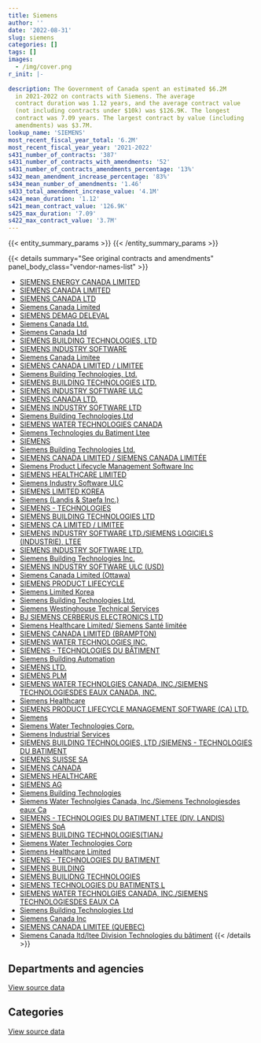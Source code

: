```yaml
---
title: Siemens
author: ''
date: '2022-08-31'
slug: siemens
categories: []
tags: []
images:
  - /img/cover.png
r_init: |-
  
description: The Government of Canada spent an estimated $6.2M
  in 2021-2022 on contracts with Siemens. The average
  contract duration was 1.12 years, and the average contract value
  (not including contracts under $10k) was $126.9K. The longest
  contract was 7.09 years. The largest contract by value (including
  amendments) was $3.7M.
lookup_name: 'SIEMENS'
most_recent_fiscal_year_total: '6.2M'
most_recent_fiscal_year_year: '2021-2022'
s431_number_of_contracts: '387'
s431_number_of_contracts_with_amendments: '52'
s431_number_of_contracts_amendments_percentage: '13%'
s432_mean_amendment_increase_percentage: '83%'
s434_mean_number_of_amendments: '1.46'
s433_total_amendment_increase_value: '4.1M'
s424_mean_duration: '1.12'
s421_mean_contract_value: '126.9K'
s425_max_duration: '7.09'
s422_max_contract_value: '3.7M'
---
```


<script src="/rmarkdown-libs/htmlwidgets/htmlwidgets.js"></script>
<link href="/rmarkdown-libs/datatables-css/datatables-crosstalk.css" rel="stylesheet" />
<script src="/rmarkdown-libs/datatables-binding/datatables.js"></script>
<script src="/rmarkdown-libs/jquery/jquery-3.6.0.min.js"></script>
<link href="/rmarkdown-libs/dt-core-bootstrap/css/dataTables.bootstrap.min.css" rel="stylesheet" />
<link href="/rmarkdown-libs/dt-core-bootstrap/css/dataTables.bootstrap.extra.css" rel="stylesheet" />
<script src="/rmarkdown-libs/dt-core-bootstrap/js/jquery.dataTables.min.js"></script>
<script src="/rmarkdown-libs/dt-core-bootstrap/js/dataTables.bootstrap.min.js"></script>
<link href="/rmarkdown-libs/crosstalk/css/crosstalk.min.css" rel="stylesheet" />
<script src="/rmarkdown-libs/crosstalk/js/crosstalk.min.js"></script>
<script src="/rmarkdown-libs/htmlwidgets/htmlwidgets.js"></script>
<link href="/rmarkdown-libs/datatables-css/datatables-crosstalk.css" rel="stylesheet" />
<script src="/rmarkdown-libs/datatables-binding/datatables.js"></script>
<script src="/rmarkdown-libs/jquery/jquery-3.6.0.min.js"></script>
<link href="/rmarkdown-libs/dt-core-bootstrap/css/dataTables.bootstrap.min.css" rel="stylesheet" />
<link href="/rmarkdown-libs/dt-core-bootstrap/css/dataTables.bootstrap.extra.css" rel="stylesheet" />
<script src="/rmarkdown-libs/dt-core-bootstrap/js/jquery.dataTables.min.js"></script>
<script src="/rmarkdown-libs/dt-core-bootstrap/js/dataTables.bootstrap.min.js"></script>
<link href="/rmarkdown-libs/crosstalk/css/crosstalk.min.css" rel="stylesheet" />
<script src="/rmarkdown-libs/crosstalk/js/crosstalk.min.js"></script>

{{< entity_summary_params >}}
{{< /entity_summary_params >}}

{{< details summary="See original contracts and amendments" panel_body_class="vendor-names-list" >}}
- [SIEMENS ENERGY CANADA LIMITED](https://search.open.canada.ca/en/ct/?sort=contract_value_f%20desc&page=1&search_text=%22SIEMENS%20ENERGY%20CANADA%20LIMITED%22)
- [SIEMENS CANADA LIMITED](https://search.open.canada.ca/en/ct/?sort=contract_value_f%20desc&page=1&search_text=%22SIEMENS%20CANADA%20LIMITED%22)
- [SIEMENS CANADA LTD](https://search.open.canada.ca/en/ct/?sort=contract_value_f%20desc&page=1&search_text=%22SIEMENS%20CANADA%20LTD%22)
- [Siemens Canada Limited](https://search.open.canada.ca/en/ct/?sort=contract_value_f%20desc&page=1&search_text=%22Siemens%20Canada%20Limited%22)
- [SIEMENS DEMAG DELEVAL](https://search.open.canada.ca/en/ct/?sort=contract_value_f%20desc&page=1&search_text=%22SIEMENS%20DEMAG%20DELEVAL%22)
- [Siemens Canada Ltd.](https://search.open.canada.ca/en/ct/?sort=contract_value_f%20desc&page=1&search_text=%22Siemens%20Canada%20Ltd.%22)
- [Siemens Canada Ltd](https://search.open.canada.ca/en/ct/?sort=contract_value_f%20desc&page=1&search_text=%22Siemens%20Canada%20Ltd%22)
- [SIEMENS BUILDING TECHNOLOGIES, LTD](https://search.open.canada.ca/en/ct/?sort=contract_value_f%20desc&page=1&search_text=%22SIEMENS%20BUILDING%20TECHNOLOGIES%2c%20LTD%22)
- [SIEMENS INDUSTRY SOFTWARE](https://search.open.canada.ca/en/ct/?sort=contract_value_f%20desc&page=1&search_text=%22SIEMENS%20INDUSTRY%20SOFTWARE%22)
- [Siemens Canada Limitee](https://search.open.canada.ca/en/ct/?sort=contract_value_f%20desc&page=1&search_text=%22Siemens%20Canada%20Limitee%22)
- [SIEMENS CANADA LIMITED / LIMITEE](https://search.open.canada.ca/en/ct/?sort=contract_value_f%20desc&page=1&search_text=%22SIEMENS%20CANADA%20LIMITED%20%2f%20LIMITEE%22)
- [Siemens Building Technologies, Ltd.](https://search.open.canada.ca/en/ct/?sort=contract_value_f%20desc&page=1&search_text=%22Siemens%20Building%20Technologies%2c%20Ltd.%22)
- [SIEMENS BUILDING TECHNOLOGIES LTD.](https://search.open.canada.ca/en/ct/?sort=contract_value_f%20desc&page=1&search_text=%22SIEMENS%20BUILDING%20TECHNOLOGIES%20LTD.%22)
- [SIEMENS INDUSTRY SOFTWARE ULC](https://search.open.canada.ca/en/ct/?sort=contract_value_f%20desc&page=1&search_text=%22SIEMENS%20INDUSTRY%20SOFTWARE%20ULC%22)
- [SIEMENS CANADA LTD.](https://search.open.canada.ca/en/ct/?sort=contract_value_f%20desc&page=1&search_text=%22SIEMENS%20CANADA%20LTD.%22)
- [SIEMENS INDUSTRY SOFTWARE LTD](https://search.open.canada.ca/en/ct/?sort=contract_value_f%20desc&page=1&search_text=%22SIEMENS%20INDUSTRY%20SOFTWARE%20LTD%22)
- [Siemens Building Technologies,Ltd](https://search.open.canada.ca/en/ct/?sort=contract_value_f%20desc&page=1&search_text=%22Siemens%20Building%20Technologies%2cLtd%22)
- [SIEMENS WATER TECHNOLOGIES CANADA](https://search.open.canada.ca/en/ct/?sort=contract_value_f%20desc&page=1&search_text=%22SIEMENS%20WATER%20TECHNOLOGIES%20CANADA%22)
- [Siemens Technologies du Batiment Ltee](https://search.open.canada.ca/en/ct/?sort=contract_value_f%20desc&page=1&search_text=%22Siemens%20Technologies%20du%20Batiment%20Ltee%22)
- [SIEMENS](https://search.open.canada.ca/en/ct/?sort=contract_value_f%20desc&page=1&search_text=%22SIEMENS%22)
- [Siemens Building Technologies Ltd.](https://search.open.canada.ca/en/ct/?sort=contract_value_f%20desc&page=1&search_text=%22Siemens%20Building%20Technologies%20Ltd.%22)
- [SIEMENS CANADA LIMITED / SIEMENS CANADA LIMITÉE](https://search.open.canada.ca/en/ct/?sort=contract_value_f%20desc&page=1&search_text=%22SIEMENS%20CANADA%20LIMITED%20%2f%20SIEMENS%20CANADA%20LIMIT%c3%89E%22)
- [Siemens Product Lifecycle Management Software Inc](https://search.open.canada.ca/en/ct/?sort=contract_value_f%20desc&page=1&search_text=%22Siemens%20Product%20Lifecycle%20Management%20Software%20Inc%22)
- [SIEMENS HEALTHCARE LIMITED](https://search.open.canada.ca/en/ct/?sort=contract_value_f%20desc&page=1&search_text=%22SIEMENS%20HEALTHCARE%20LIMITED%22)
- [Siemens Industry Software ULC](https://search.open.canada.ca/en/ct/?sort=contract_value_f%20desc&page=1&search_text=%22Siemens%20Industry%20Software%20ULC%22)
- [SIEMENS LIMITED KOREA](https://search.open.canada.ca/en/ct/?sort=contract_value_f%20desc&page=1&search_text=%22SIEMENS%20LIMITED%20KOREA%22)
- [Siemens (Landis & Staefa Inc.)](https://search.open.canada.ca/en/ct/?sort=contract_value_f%20desc&page=1&search_text=%22Siemens%20%28Landis%20%26%20Staefa%20Inc.%29%22)
- [SIEMENS - TECHNOLOGIES](https://search.open.canada.ca/en/ct/?sort=contract_value_f%20desc&page=1&search_text=%22SIEMENS%20-%20TECHNOLOGIES%22)
- [SIEMENS BUILDING TECHNOLOGIES LTD](https://search.open.canada.ca/en/ct/?sort=contract_value_f%20desc&page=1&search_text=%22SIEMENS%20BUILDING%20TECHNOLOGIES%20LTD%22)
- [SIEMENS CA LIMITED / LIMITEE](https://search.open.canada.ca/en/ct/?sort=contract_value_f%20desc&page=1&search_text=%22SIEMENS%20CA%20LIMITED%20%2f%20LIMITEE%22)
- [SIEMENS INDUSTRY SOFTWARE LTD./SIEMENS LOGICIELS (INDUSTRIE), LTEE](https://search.open.canada.ca/en/ct/?sort=contract_value_f%20desc&page=1&search_text=%22SIEMENS%20INDUSTRY%20SOFTWARE%20LTD.%2fSIEMENS%20LOGICIELS%20%28INDUSTRIE%29%2c%20LTEE%22)
- [SIEMENS INDUSTRY SOFTWARE LTD.](https://search.open.canada.ca/en/ct/?sort=contract_value_f%20desc&page=1&search_text=%22SIEMENS%20INDUSTRY%20SOFTWARE%20LTD.%22)
- [Siemens Building Technologies Inc.](https://search.open.canada.ca/en/ct/?sort=contract_value_f%20desc&page=1&search_text=%22Siemens%20Building%20Technologies%20Inc.%22)
- [SIEMENS INDUSTRY SOFTWARE ULC (USD)](https://search.open.canada.ca/en/ct/?sort=contract_value_f%20desc&page=1&search_text=%22SIEMENS%20INDUSTRY%20SOFTWARE%20ULC%20%28USD%29%22)
- [Siemens Canada Limited (Ottawa)](https://search.open.canada.ca/en/ct/?sort=contract_value_f%20desc&page=1&search_text=%22Siemens%20Canada%20Limited%20%28Ottawa%29%22)
- [SIEMENS PRODUCT LIFECYCLE](https://search.open.canada.ca/en/ct/?sort=contract_value_f%20desc&page=1&search_text=%22SIEMENS%20PRODUCT%20LIFECYCLE%22)
- [Siemens Limited Korea](https://search.open.canada.ca/en/ct/?sort=contract_value_f%20desc&page=1&search_text=%22Siemens%20Limited%20Korea%22)
- [Siemens Building Technologies,Ltd.](https://search.open.canada.ca/en/ct/?sort=contract_value_f%20desc&page=1&search_text=%22Siemens%20Building%20Technologies%2cLtd.%22)
- [Siemens Westinghouse Technical Services](https://search.open.canada.ca/en/ct/?sort=contract_value_f%20desc&page=1&search_text=%22Siemens%20Westinghouse%20Technical%20Services%22)
- [BJ SIEMENS CERBERUS ELECTRONICS LTD](https://search.open.canada.ca/en/ct/?sort=contract_value_f%20desc&page=1&search_text=%22BJ%20SIEMENS%20CERBERUS%20ELECTRONICS%20LTD%22)
- [Siemens Healthcare Limited/ Siemens Santé limitée](https://search.open.canada.ca/en/ct/?sort=contract_value_f%20desc&page=1&search_text=%22Siemens%20Healthcare%20Limited%2f%20Siemens%20Sant%c3%a9%20limit%c3%a9e%22)
- [SIEMENS CANADA LIMITED (BRAMPTON)](https://search.open.canada.ca/en/ct/?sort=contract_value_f%20desc&page=1&search_text=%22SIEMENS%20CANADA%20LIMITED%20%20%28BRAMPTON%29%22)
- [SIEMENS WATER TECHNOLOGIES INC.](https://search.open.canada.ca/en/ct/?sort=contract_value_f%20desc&page=1&search_text=%22SIEMENS%20WATER%20TECHNOLOGIES%20INC.%22)
- [SIEMENS - TECHNOLOGIES DU BÂTIMENT](https://search.open.canada.ca/en/ct/?sort=contract_value_f%20desc&page=1&search_text=%22SIEMENS%20-%20TECHNOLOGIES%20DU%20B%c3%82TIMENT%22)
- [Siemens Building Automation](https://search.open.canada.ca/en/ct/?sort=contract_value_f%20desc&page=1&search_text=%22Siemens%20Building%20Automation%22)
- [SIEMENS LTD.](https://search.open.canada.ca/en/ct/?sort=contract_value_f%20desc&page=1&search_text=%22SIEMENS%20LTD.%22)
- [SIEMENS PLM](https://search.open.canada.ca/en/ct/?sort=contract_value_f%20desc&page=1&search_text=%22SIEMENS%20PLM%22)
- [SIEMENS WATER TECHNOLGIES CANADA, INC./SIEMENS TECHNOLOGIESDES EAUX CANADA, INC.](https://search.open.canada.ca/en/ct/?sort=contract_value_f%20desc&page=1&search_text=%22SIEMENS%20WATER%20TECHNOLGIES%20CANADA%2c%20INC.%2fSIEMENS%20TECHNOLOGIESDES%20EAUX%20CANADA%2c%20INC.%22)
- [Siemens Healthcare](https://search.open.canada.ca/en/ct/?sort=contract_value_f%20desc&page=1&search_text=%22Siemens%20Healthcare%22)
- [SIEMENS PRODUCT LIFECYCLE MANAGEMENT SOFTWARE (CA) LTD.](https://search.open.canada.ca/en/ct/?sort=contract_value_f%20desc&page=1&search_text=%22SIEMENS%20PRODUCT%20LIFECYCLE%20MANAGEMENT%20SOFTWARE%20%28CA%29%20LTD.%22)
- [Siemens](https://search.open.canada.ca/en/ct/?sort=contract_value_f%20desc&page=1&search_text=%22Siemens%22)
- [Siemens Water Technologies Corp.](https://search.open.canada.ca/en/ct/?sort=contract_value_f%20desc&page=1&search_text=%22Siemens%20Water%20Technologies%20Corp.%22)
- [Siemens Industrial Services](https://search.open.canada.ca/en/ct/?sort=contract_value_f%20desc&page=1&search_text=%22Siemens%20Industrial%20Services%22)
- [SIEMENS BUILDING TECHNOLOGIES, LTD /SIEMENS - TECHNOLOGIES DU BATIMENT](https://search.open.canada.ca/en/ct/?sort=contract_value_f%20desc&page=1&search_text=%22SIEMENS%20BUILDING%20TECHNOLOGIES%2c%20LTD%20%2fSIEMENS%20-%20TECHNOLOGIES%20DU%20BATIMENT%22)
- [SIEMENS SUISSE SA](https://search.open.canada.ca/en/ct/?sort=contract_value_f%20desc&page=1&search_text=%22SIEMENS%20SUISSE%20SA%22)
- [SIEMENS CANADA](https://search.open.canada.ca/en/ct/?sort=contract_value_f%20desc&page=1&search_text=%22SIEMENS%20CANADA%22)
- [SIEMENS HEALTHCARE](https://search.open.canada.ca/en/ct/?sort=contract_value_f%20desc&page=1&search_text=%22SIEMENS%20HEALTHCARE%22)
- [SIEMENS AG](https://search.open.canada.ca/en/ct/?sort=contract_value_f%20desc&page=1&search_text=%22SIEMENS%20AG%22)
- [Siemens Building Technologies](https://search.open.canada.ca/en/ct/?sort=contract_value_f%20desc&page=1&search_text=%22Siemens%20Building%20Technologies%22)
- [Siemens Water Technolgies Canada, Inc./Siemens Technologiesdes eaux Ca](https://search.open.canada.ca/en/ct/?sort=contract_value_f%20desc&page=1&search_text=%22Siemens%20Water%20Technolgies%20Canada%2c%20Inc.%2fSiemens%20Technologiesdes%20eaux%20Ca%22)
- [SIEMENS - TECHNOLOGIES DU BATIMENT LTEE (DIV. LANDIS)](https://search.open.canada.ca/en/ct/?sort=contract_value_f%20desc&page=1&search_text=%22SIEMENS%20-%20TECHNOLOGIES%20DU%20BATIMENT%20LTEE%20%28DIV.%20LANDIS%29%22)
- [SIEMENS SpA](https://search.open.canada.ca/en/ct/?sort=contract_value_f%20desc&page=1&search_text=%22SIEMENS%20SpA%22)
- [SIEMENS BUILDING TECHNOLOGIES(TIANJ](https://search.open.canada.ca/en/ct/?sort=contract_value_f%20desc&page=1&search_text=%22SIEMENS%20BUILDING%20TECHNOLOGIES%28TIANJ%22)
- [Siemens Water Technologies Corp](https://search.open.canada.ca/en/ct/?sort=contract_value_f%20desc&page=1&search_text=%22Siemens%20Water%20Technologies%20Corp%22)
- [Siemens Healthcare Limited](https://search.open.canada.ca/en/ct/?sort=contract_value_f%20desc&page=1&search_text=%22Siemens%20Healthcare%20Limited%22)
- [SIEMENS - TECHNOLOGIES DU BATIMENT](https://search.open.canada.ca/en/ct/?sort=contract_value_f%20desc&page=1&search_text=%22SIEMENS%20-%20TECHNOLOGIES%20DU%20BATIMENT%22)
- [SIEMENS BUILDING](https://search.open.canada.ca/en/ct/?sort=contract_value_f%20desc&page=1&search_text=%22SIEMENS%20BUILDING%22)
- [SIEMENS BUILIDNG TECHNOLOGIES](https://search.open.canada.ca/en/ct/?sort=contract_value_f%20desc&page=1&search_text=%22SIEMENS%20BUILIDNG%20TECHNOLOGIES%22)
- [SIEMENS TECHNOLOGIES DU BATIMENTS L](https://search.open.canada.ca/en/ct/?sort=contract_value_f%20desc&page=1&search_text=%22SIEMENS%20TECHNOLOGIES%20DU%20BATIMENTS%20L%22)
- [SIEMENS WATER TECHNOLGIES CANADA, INC./SIEMENS TECHNOLOGIESDES EAUX CA](https://search.open.canada.ca/en/ct/?sort=contract_value_f%20desc&page=1&search_text=%22SIEMENS%20WATER%20TECHNOLGIES%20CANADA%2c%20INC.%2fSIEMENS%20TECHNOLOGIESDES%20EAUX%20CA%22)
- [Siemens Building Technologies Ltd](https://search.open.canada.ca/en/ct/?sort=contract_value_f%20desc&page=1&search_text=%22Siemens%20Building%20Technologies%20Ltd%22)
- [Siemens Canada Inc](https://search.open.canada.ca/en/ct/?sort=contract_value_f%20desc&page=1&search_text=%22Siemens%20Canada%20Inc%22)
- [SIEMENS CANADA LIMITEE (QUEBEC)](https://search.open.canada.ca/en/ct/?sort=contract_value_f%20desc&page=1&search_text=%22SIEMENS%20CANADA%20LIMITEE%20%28QUEBEC%29%22)
- [Siemens Canada ltd/ltee Division Technologies du bâtiment](https://search.open.canada.ca/en/ct/?sort=contract_value_f%20desc&page=1&search_text=%22Siemens%20Canada%20ltd%2fltee%20Division%20Technologies%20du%20b%c3%a2timent%22)
{{< /details >}}

## Departments and agencies

<div id="htmlwidget-1" style="width:100%;height:auto;" class="datatables html-widget"></div>
<script type="application/json" data-for="htmlwidget-1">{"x":{"style":"bootstrap","filter":"none","vertical":false,"data":[["<a href=\"/departments/aafc-aac/\">Agriculture and Agri-Food Canada<\/a>","<a href=\"/departments/cfia-acia/\">Canadian Food Inspection Agency<\/a>","<a href=\"/departments/csa-asc/\">Canadian Space Agency<\/a>","<a href=\"/departments/csc-scc/\">Correctional Service of Canada<\/a>","<a href=\"/departments/dfatd-maecd/\">Global Affairs Canada<\/a>","<a href=\"/departments/dfo-mpo/\">Fisheries and Oceans Canada<\/a>","<a href=\"/departments/dnd-mdn/\">National Defence<\/a>","<a href=\"/departments/hc-sc/\">Health Canada<\/a>","<a href=\"/departments/isc-sac/\">Indigenous Services Canada<\/a>","<a href=\"/departments/nrc-cnrc/\">National Research Council Canada<\/a>","<a href=\"/departments/nrcan-rncan/\">Natural Resources Canada<\/a>","<a href=\"/departments/pch/\">Canadian Heritage<\/a>","<a href=\"/departments/phac-aspc/\">Public Health Agency of Canada<\/a>","<a href=\"/departments/pwgsc-tpsgc/\">Public Services and Procurement Canada<\/a>"],[239701.22,null,158616.61,928862.94,27170.54,341876.6,74323.01,52775.4,null,581050.48,4733.41,104220.34,22083.46,2337721.51],[202408.51,39796.9,159051.17,825280.69,49004.27,271184.25,257776.14,176507.29,9518.6,450395.47,1984.14,93654.64,27259.53,2529744.62],[154141.97,null,180558.55,1478100.84,246975,1772911.46,206509.9,133027.02,68852.99,968125.24,6291.91,96900.89,58050.17,2505863.58],[258770.76,null,126393.23,676700.74,56114.82,1241888.4,121474.5,80681.38,57972.1,813127.68,69448.02,96900.89,85585.85,2499982.66]],"container":"<table class=\"table table-striped table-hover row-border order-column display\">\n  <thead>\n    <tr>\n      <th>Department<\/th>\n      <th>2018-2019<\/th>\n      <th>2019-2020<\/th>\n      <th>2020-2021<\/th>\n      <th>2021-2022<\/th>\n    <\/tr>\n  <\/thead>\n<\/table>","options":{"order":[[4,"desc"]],"pageLength":10,"autoWidth":true,"columnDefs":[{"targets":1,"render":"function(data, type, row, meta) {\n    return type !== 'display' ? data : DTWidget.formatCurrency(data, \"$\", 2, 3, \",\", \".\", true, null);\n  }"},{"targets":2,"render":"function(data, type, row, meta) {\n    return type !== 'display' ? data : DTWidget.formatCurrency(data, \"$\", 2, 3, \",\", \".\", true, null);\n  }"},{"targets":3,"render":"function(data, type, row, meta) {\n    return type !== 'display' ? data : DTWidget.formatCurrency(data, \"$\", 2, 3, \",\", \".\", true, null);\n  }"},{"targets":4,"render":"function(data, type, row, meta) {\n    return type !== 'display' ? data : DTWidget.formatCurrency(data, \"$\", 2, 3, \",\", \".\", true, null);\n  }"},{"width":"16%","targets":[1,2,3,4]},{"className":"dt-right","targets":[1,2,3,4]}],"orderClasses":false}},"evals":["options.columnDefs.0.render","options.columnDefs.1.render","options.columnDefs.2.render","options.columnDefs.3.render"],"jsHooks":[]}</script>
<p class="text-right">
<a href="https://github.com/GoC-Spending/contracts-data/tree/main/data/out/vendors/siemens/summary_by_fiscal_year_by_department.csv" class="source-data-link btn btn-link">View source data</a>
</p>

## Categories

<div id="htmlwidget-2" style="width:100%;height:auto;" class="datatables html-widget"></div>
<script type="application/json" data-for="htmlwidget-2">{"x":{"style":"bootstrap","filter":"none","vertical":false,"data":[["<a href=\"/categories/facilities_and_construction/\">Facilities and construction<\/a>","<a href=\"/categories/professional_services/\">Professional services<\/a>","<a href=\"/categories/information_technology/\">Information technology<\/a>","<a href=\"/categories/medical/\">Medical<\/a>","<a href=\"/categories/transportation_and_logistics/\">Transportation and logistics<\/a>","<a href=\"/categories/industrial_products_and_services/\">Industrial products and services<\/a>","<a href=\"/categories/security_and_protection/\">Security and protection<\/a>","<a href=\"/categories/human_capital/\">Human capital<\/a>"],[2197532.67,304059.78,338595.25,null,318301.6,799944.61,891126.57,23575],[2000670.23,225648.22,420063.86,87004.42,271184.25,884964.75,1204030.49,null],[2857831.95,261333.5,617210.62,10948.15,1772911.46,1107091.9,1248981.94,null],[2011186.56,95346.74,401288.3,null,1241888.4,906450.69,1528880.34,null]],"container":"<table class=\"table table-striped table-hover row-border order-column display\">\n  <thead>\n    <tr>\n      <th>Category<\/th>\n      <th>2018-2019<\/th>\n      <th>2019-2020<\/th>\n      <th>2020-2021<\/th>\n      <th>2021-2022<\/th>\n    <\/tr>\n  <\/thead>\n<\/table>","options":{"order":[[4,"desc"]],"dom":"t","pageLength":30,"autoWidth":true,"columnDefs":[{"targets":1,"render":"function(data, type, row, meta) {\n    return type !== 'display' ? data : DTWidget.formatCurrency(data, \"$\", 2, 3, \",\", \".\", true, null);\n  }"},{"targets":2,"render":"function(data, type, row, meta) {\n    return type !== 'display' ? data : DTWidget.formatCurrency(data, \"$\", 2, 3, \",\", \".\", true, null);\n  }"},{"targets":3,"render":"function(data, type, row, meta) {\n    return type !== 'display' ? data : DTWidget.formatCurrency(data, \"$\", 2, 3, \",\", \".\", true, null);\n  }"},{"targets":4,"render":"function(data, type, row, meta) {\n    return type !== 'display' ? data : DTWidget.formatCurrency(data, \"$\", 2, 3, \",\", \".\", true, null);\n  }"},{"width":"16%","targets":[1,2,3,4]},{"className":"dt-right","targets":[1,2,3,4]}],"orderClasses":false,"lengthMenu":[10,25,30,50,100]}},"evals":["options.columnDefs.0.render","options.columnDefs.1.render","options.columnDefs.2.render","options.columnDefs.3.render"],"jsHooks":[]}</script>
<p class="text-right">
<a href="https://github.com/GoC-Spending/contracts-data/tree/main/data/out/vendors/siemens/summary_by_fiscal_year_by_category.csv" class="source-data-link btn btn-link">View source data</a>
</p>

